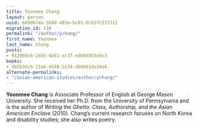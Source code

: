 ```yaml
---
title: Yoonmee Chang
layout: person
uuid: 6690674a-5608-483e-bc01-0c62fc572311
migration_id: 110
permalink: "/author/ychang/"
first_name: Yoonmee
last_name: Chang
posts:
- 9129b9c6-2dd5-4e51-ac37-edb0d453e9c3
books:
- 4b5534c6-21a6-4598-b134-d06081de34e6
alternate-permalinks:
- "/asian-american-studies/author/ychang/"
---
```


**Yoonmee Chang** is Associate Professor of English at George Mason University. She received her Ph.D. from the University of Pennsylvania and is the author of _Writing the Ghetto: Class, Authorship, and the Asian American Enclave_ (2010). Chang’s current research focuses on North Korea and disability studies; she also writes poetry.

